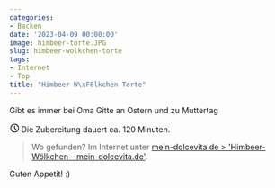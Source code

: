 ```yaml
---
categories:
- Backen
date: '2023-04-09 00:00:00'
image: himbeer-torte.JPG
slug: himbeer-wolkchen-torte
tags:
- Internet
- Top
title: "Himbeer W\xF6lkchen Torte"
---
```



Gibt es immer bei Oma Gitte an Ostern und zu Muttertag

<svg xmlns="http://www.w3.org/2000/svg" class="icon icon-tabler icon-tabler-clock" width="17" height="17" viewBox="0 0 22 22" stroke-width="2" stroke="currentColor" fill="none" stroke-linecap="round" stroke-linejoin="round">
  <path stroke="none" d="M0 0h24v24H0z"></path>
  <circle cx="12" cy="12" r="9"></circle>
  <polyline points="12 7 12 12 15 15"></polyline>
</svg> Die Zubereitung dauert ca. 120 Minuten.

> Wo gefunden? Im Internet unter [mein-dolcevita.de > 'Himbeer- Wölkchen – mein-dolcevita.de'](https://mein-dolcevita.de/2018/02/13/himbeer-woelkchen/).

Guten Appetit! :)